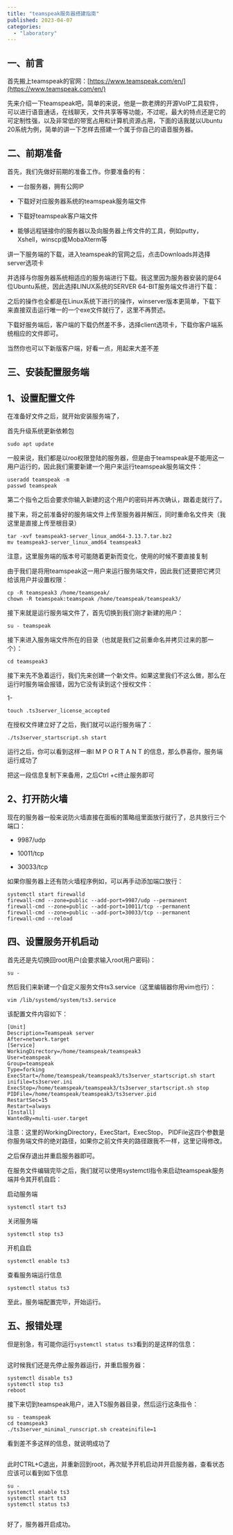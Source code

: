 ```yaml
---
title: "teamspeak服务器搭建指南"
published: 2023-04-07
categories: 
  - "laboratory"
---
```


## 一、前言

首先搬上teamspeak的官网：[https://www.teamspeak.com/en/](https://www.teamspeak.com/en/)

先来介绍一下teamspeak吧，简单的来说，他是一款老牌的开源VoIP工具软件，可以进行语音通话，在线聊天，文件共享等等功能，不过呢，最大的特点还是它的可定制性强，以及非常低的带宽占用和计算机资源占用，下面的话我就以Ubuntu 20系统为例，简单的讲一下怎样去搭建一个属于你自己的语音服务器。

## 二、前期准备

首先，我们先做好前期的准备工作。你要准备的有：

- 一台服务器，拥有公网IP

- 下载好对应服务器系统的teamspeak服务端文件

- 下载好teamspeak客户端文件

- 能够远程链接你的服务器以及向服务器上传文件的工具，例如putty，Xshell，winscp或MobaXterm等

讲一下服务端的下载，进入teamspeak的官网之后，点击Downloads并选择server选项卡

并选择与你服务器系统相适应的服务端进行下载。我这里因为服务器安装的是64位Ubuntu系统，因此选择LINUX系统的SERVER 64-BIT服务端文件进行下载：

之后的操作也全都是在Linux系统下进行的操作，winserver版本更简单，下载下来直接双击运行唯一的一个exe文件就行了，这里不再赘述。

下载好服务端后，客户端的下载仍然差不多，选择client选项卡，下载你客户端系统相应的文件即可。

当然你也可以下新版客户端，好看一点，用起来大差不差

## 三、安装配置服务端

## 1、设置配置文件

在准备好文件之后，就开始安装服务端了，

首先升级系统更新依赖包

```shell
sudo apt update
```

一般来说，我们都是以roo权限登陆的服务器，但是由于teamspeak是不能用这一用户运行的，因此我们需要新建一个用户来运行teamspeak服务端文件：

```shell
useradd teamspeak -m
passwd teamspeak
```

第二个指令之后会要求你输入新建的这个用户的密码并再次确认，跟着走就行了。

接下来，将之前准备好的服务端文件上传至服务器并解压，同时重命名文件夹（我这里是直接上传至根目录）

```shell
tar -xvf teamspeak3-server_linux_amd64-3.13.7.tar.bz2
mv teamspeak3-server_linux_amd64 teamspeak3
```

注意，这里服务端的版本号可能随着更新而变化，使用的时候不要直接复制

由于我们是将用teamspeak这一用户来运行服务端文件，因此我们还要把它拷贝给该用户并设置权限：

```shell
cp -R teamspeak3 /home/teamspeak/
chown -R teamspeak:teamspeak /home/teamspeak/teamspeak3/
```

接下来就是运行服务端文件了，首先切换到我们刚才新建的用户：

```shell
su - teamspeak
```

接下来进入服务端文件所在的目录（也就是我们之前重命名并拷贝过来的那一个）：

```shell
cd teamspeak3
```

接下来先不急着运行，我们先来创建一个新文件。如果这里我们不这么做，那么在运行时服务端会报错，因为它没有读到这个授权文件：

1-

```shell
touch .ts3server_license_accepted
```

在授权文件建立好了之后，我们就可以运行服务端了：

```shell
./ts3server_startscript.sh start
```

运行之后，你可以看到这样一串I M P O R T A N T 的信息，那么恭喜你，服务端运行成功了

把这一段信息复制下来备用，之后Ctrl +c终止服务即可

## 2、打开防火墙

现在的服务器一般来说防火墙直接在面板的策略组里面放行就行了，总共放行三个端口：

- 9987/udp

- 10011/tcp

- 30033/tcp

如果你服务器上还有防火墙程序例如，可以再手动添加端口放行：

```shell
systemctl start firewalld
firewall-cmd --zone=public --add-port=9987/udp --permanent
firewall-cmd --zone=public --add-port=10011/tcp --permanent
firewall-cmd --zone=public --add-port=30033/tcp --permanent
firewall-cmd --reload
```

## 四、设置服务开机启动

首先还是先切换回root用户(会要求输入root用户密码)：

```shell
su -
```

然后我们来新建一个自定义服务文件ts3.service（这里编辑器你用vim也行）：

```shell
vim /lib/systemd/system/ts3.service
```

该配置文件内容如下：

```shell
[Unit]
Description=Teamspeak server
After=network.target
[Service]
WorkingDirectory=/home/teamspeak/teamspeak3
User=teamspeak
Group=teamspeak
Type=forking
ExecStart=/home/teamspeak/teamspeak3/ts3server_startscript.sh start inifile=ts3server.ini
ExecStop=/home/teamspeak/teamspeak3/ts3server_startscript.sh stop
PIDFile=/home/teamspeak/teamspeak3/ts3server.pid
RestartSec=15
Restart=always
[Install]
WantedBy=multi-user.target
```

注意：这里的WorkingDirectory，ExecStart，ExecStop， PIDFile这四个参数是你服务端文件的绝对路径，如果你之前文件夹的路径跟我不一样，这里记得修改。

之后保存退出并重启服务器即可。

在服务文件编辑完毕之后，我们就可以使用systemctl指令来启动teamspeak服务端并令其开机自启：

启动服务端

```shell
systemctl start ts3
```

关闭服务端

```shell
systemctl stop ts3
```

开机自启

```shell
systemctl enable ts3
```

查看服务端运行信息

```shell
systemctl status ts3
```

至此，服务端配置完毕，开始运行。

## 五、报错处理

但是别急，有可能你运行`systemctl status ts3`看到的是这样的信息：

<picture>
    <source srcset="https://s3.catcat.blog/images/2023/04/image-149.avif" type="image/avif">
    <source srcset="https://s3.catcat.blog/images/2023/04/image-149.webp" type="image/webp">
    <img src="https://s3.catcat.blog/images/2023/04/image-149.jpg" alt="" loading="lazy">
</picture>

这时候我们还是先停止服务器运行，并重启服务器：

```shell
systemctl disable ts3
systemctl stop ts3
reboot
```

接下来切到teamspeak用户，进入TS服务器目录，然后运行这条指令：

```shell
su - teamspeak
cd teamspeak3
./ts3server_minimal_runscript.sh createinifile=1
```

看到差不多这样的信息，就说明成功了

<picture>
    <source srcset="https://s3.catcat.blog/images/2023/04/image-150.avif" type="image/avif">
    <source srcset="https://s3.catcat.blog/images/2023/04/image-150.webp" type="image/webp">
    <img src="https://s3.catcat.blog/images/2023/04/image-150.jpg" alt="" loading="lazy">
</picture>

此时CTRL+C退出，并重新回到root，再次赋予开机启动并开启服务器，查看状态应该可以看到如下信息

```shell
su -
systemctl enable ts3
systemctl start ts3
systemctl status ts3
```

<picture>
    <source srcset="https://s3.catcat.blog/images/2023/04/image-151.avif" type="image/avif">
    <source srcset="https://s3.catcat.blog/images/2023/04/image-151.webp" type="image/webp">
    <img src="https://s3.catcat.blog/images/2023/04/image-151.jpg" alt="" loading="lazy">
</picture>

好了，服务器开启成功。
